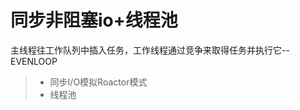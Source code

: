 
同步非阻塞io+线程池
===============
主线程往工作队列中插入任务，工作线程通过竞争来取得任务并执行它--EVENLOOP
> * 同步I/O模拟Roactor模式
> * 线程池







